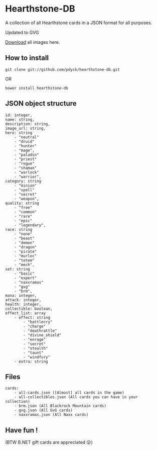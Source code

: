 # Hearthstone-DB

A collection of all Hearthstone cards in a JSON format for all purposes.

Updated to GVG

[Download](https://www.dropbox.com/s/l6je7qjjqeogkiz/hs-images.zip) all images here.

## How to install

```
git clone git://github.com/pdyck/hearthstone-db.git
```

OR

```
bower install hearthstone-db
```

## JSON object structure

```
id: integer,
name: string,
description: string,
image_url: string,
hero: string
	- "neutral"
	- "druid"
	- "hunter"
	- "mage",
	- "paladin"
	- "priest"
	- "rogue"
	- "shaman"
	- "warlock"
	- "warrior",
category: string
	- "minion"
	- "spell"
	- "secret"
	- "weapon",
quality: string
	- "free"
	- "common"
	- "rare"
	- "epic"
	- "legendary",
race: string
	- "none"
	- "beast"
	- "demon"
	- "dragon"
	- "pirate"
	- "murloc"
	- "totem"
	- "mech",
set: string
	- "basic"
	- "expert"
	- "naxxramas"
	- "gvg"
	- "brm",
mana: integer,
attack: integer,
health: integer,
collectible: boolean,
effect_list: array
	- effect: string
		- "battlecry"
		- "charge"
		- "deathrattle"
		- "divine_shield"
		- "enrage"
		- "secret"
		- "stealth"
		- "taunt"
		- "windfury"
	- extra: string
```

## Files

```
cards:
	- all-cards.json ([Almost] all cards in the game)
	- all-collectibles.json (All cards you can have in your collection)
	- brm.json (All Blackrock Mountain cards)
	- gvg.json (All GvG cards)
	- naxxramas.json (All Naxx cards)

```



## Have fun !

(BTW B.NET gift cards are appreciated :stuck_out_tongue:)